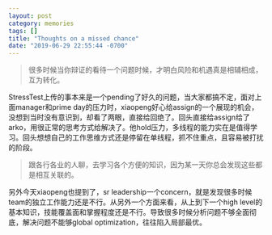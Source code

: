 ```yaml
---
layout: post
category: memories
tags: []
title: "Thoughts on a missed chance"
date: "2019-06-29 22:55:44 -0700"
---
```


>很多时候当你辩证的看待一个问题时候，才明白风险和机遇真是相辅相成，互为转化。

StressTest上传的事本来是一个pending了好久的问题，当大家都搞不定，面对上面manager和prime day的压力时，xiaopeng好心给assign的一个展现的机会，没想到当时没有意识到，却看了两眼，直接给回绝了。回头直接给assign给了arko，用很正常的思考方式给解决了。他hold压力，多线程的能力实在是值得学习。回头想想自己的工作思维方式还是停留在单线程，抓不住重点，且容易被打扰的阶段。

>跟各行各业的人聊，去学习各个方便的知识，因为某一天你总会发现这些都是相互关联的。

另外今天xiaopeng也提到了，sr leadership一个concern，就是发现很多时候team的独立工作能力还是不行。从另外一个方面来看，从上到下一个high level的基本知识，技能覆盖面和掌握程度还是不行。导致很多时候分析问题不够全面彻底，解决问题不能够global optimization，往往陷入局部最优。
